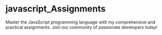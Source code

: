 # javascript_Assignments
Master the JavaScript programming language with my comprehensive and practical assignments. Join our community of passionate developers today!
